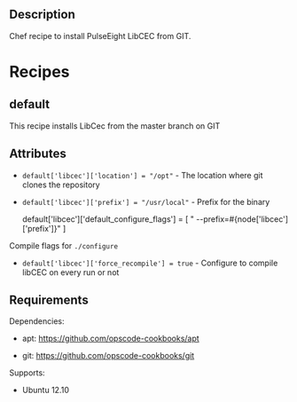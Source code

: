 Description
-----------
Chef recipe to install PulseEight LibCEC from GIT.

Recipes
=======
default
-------
This recipe installs LibCec from the master branch on GIT

Attributes
----------

* ```default['libcec']['location'] = "/opt"``` - The location where git clones the repository
* ```default['libcec']['prefix'] = "/usr/local"``` - Prefix for the binary

    default['libcec']['default_configure_flags'] = [
        " --prefix=#{node['libcec']['prefix']}"
    ]

Compile flags for ```./configure```

* ```default['libcec']['force_recompile'] = true``` - Configure to compile libCEC on every run or not

Requirements
------------

Dependencies: 

* apt: https://github.com/opscode-cookbooks/apt

* git: https://github.com/opscode-cookbooks/git

Supports:

* Ubuntu 12.10